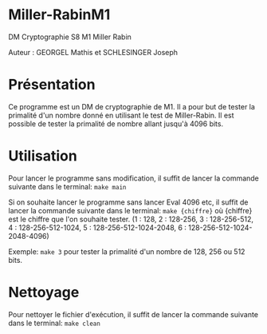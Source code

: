 # Miller-RabinM1
DM Cryptographie S8 M1 Miller Rabin 

Auteur : GEORGEL Mathis et SCHLESINGER Joseph

# Présentation
Ce programme est un DM de cryptographie de M1. Il a pour but de tester la primalité d'un nombre donné en utilisant le test de Miller-Rabin. Il est possible de tester la primalité de nombre allant jusqu'à 4096 bits.

# Utilisation
Pour lancer le programme sans modification, il suffit de lancer la commande suivante dans le terminal:
```make main```

Si on souhaite lancer le programme sans lancer Eval 4096 etc, il suffit de lancer la commande suivante dans le terminal:
```make {chiffre}```
où {chiffre} est le chiffre que l'on souhaite tester.
(1 : 128, 2 : 128-256, 3 : 128-256-512, 4 : 128-256-512-1024, 5 : 128-256-512-1024-2048, 6 : 128-256-512-1024-2048-4096)

Exemple:
```make 3``` pour tester la primalité d'un nombre de 128, 256 ou 512 bits.

# Nettoyage
Pour nettoyer le fichier d'exécution, il suffit de lancer la commande suivante dans le terminal:
```make clean```